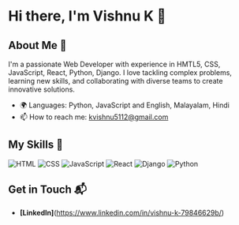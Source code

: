 # Hi there, I'm Vishnu K 👋


## About Me 🚀

I'm a passionate Web Developer with experience in HMTL5, CSS, JavaScript, React, Python, Django. I love tackling complex problems, learning new skills, 
and collaborating with diverse teams to create innovative solutions.

- 🌍 Languages: Python, JavaScript and English, Malayalam, Hindi
- 📫 How to reach me: kvishnu5112@gmail.com

## My Skills 🧠

![HTML](https://img.shields.io/badge/-HTML-E34F26?style=flat-square&logo=html5&logoColor=white)
![CSS](https://img.shields.io/badge/-CSS-1572B6?style=flat-square&logo=css3&logoColor=white)
![JavaScript](https://img.shields.io/badge/-JavaScript-F7DF1E?style=flat-square&logo=javascript&logoColor=black)
![React](https://img.shields.io/badge/-React-61DAFB?style=flat-square&logo=react&logoColor=black)
![Django](https://img.shields.io/badge/Django-092E20?style=for-the-badge&logo=django&logoColor=green)
![Python](https://img.shields.io/badge/Python-FFD43B?style=for-the-badge&logo=python&logoColor=blue)



## Get in Touch 📬

- **[LinkedIn]**(https://www.linkedin.com/in/vishnu-k-79846629b/)



